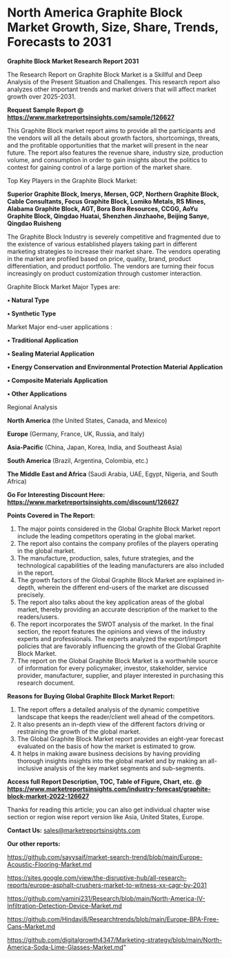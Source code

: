 # North America Graphite Block Market Growth, Size, Share, Trends, Forecasts to 2031

<strong>Graphite Block Market Research Report 2031</strong>

The Research Report on Graphite Block Market is a Skillful and Deep Analysis of the Present Situation and Challenges. This research report also analyzes other important trends and market drivers that will affect market growth over 2025-2031.

<strong>Request Sample Report @ <a href=https://www.marketreportsinsights.com/sample/126627>https://www.marketreportsinsights.com/sample/126627</a></strong>

This Graphite Block market report aims to provide all the participants and the vendors will all the details about growth factors, shortcomings, threats, and the profitable opportunities that the market will present in the near future. The report also features the revenue share, industry size, production volume, and consumption in order to gain insights about the politics to contest for gaining control of a large portion of the market share.

Top Key Players in the Graphite Block Market:

<strong>Superior Graphite Block, Imerys, Mersen, GCP, Northern Graphite Block, Cable Consultants, Focus Graphite Block, Lomiko Metals, RS Mines, Alabama Graphite Block, AGT, Bora Bora Resources, CCGG, AoYu Graphite Block, Qingdao Huatai, Shenzhen Jinzhaohe, Beijing Sanye, Qingdao Ruisheng</strong>

The Graphite Block Industry is severely competitive and fragmented due to the existence of various established players taking part in different marketing strategies to increase their market share. The vendors operating in the market are profiled based on price, quality, brand, product differentiation, and product portfolio. The vendors are turning their focus increasingly on product customization through customer interaction.

Graphite Block Market Major Types are:

<strong>• Natural Type

• Synthetic Type</strong>

Market Major end-user applications :

<strong>• Traditional Application

• Sealing Material Application

• Energy Conservation and Environmental Protection Material Application

• Composite Materials Application

• Other Applications</strong>

Regional Analysis

</u><strong><b>North America</b></strong> (the United States, Canada, and Mexico)

<strong><b>Europe </b></strong>(Germany, France, UK, Russia, and Italy)

<strong><b>Asia-Pacific</b></strong> (China, Japan, Korea, India, and Southeast Asia)

<strong><b>South America</b></strong> (Brazil, Argentina, Colombia, etc.)

<strong><b>The Middle East and Africa</b></strong> (Saudi Arabia, UAE, Egypt, Nigeria, and South Africa)

<strong>Go For Interesting Discount Here: <a href=https://www.marketreportsinsights.com/discount/126627>https://www.marketreportsinsights.com/discount/126627</a></strong>

<strong>Points Covered in The Report:</strong>
<ol>
  <li>The major points considered in the Global Graphite Block Market report include the leading competitors operating in the global market.</li>
  <li>The report also contains the company profiles of the players operating in the global market.</li>
  <li>The manufacture, production, sales, future strategies, and the technological capabilities of the leading manufacturers are also included in the report.</li>
  <li>The growth factors of the Global Graphite Block Market are explained in-depth, wherein the different end-users of the market are discussed precisely.</li>
  <li>The report also talks about the key application areas of the global market, thereby providing an accurate description of the market to the readers/users.</li>
  <li>The report incorporates the SWOT analysis of the market. In the final section, the report features the opinions and views of the industry experts and professionals. The experts analyzed the export/import policies that are favorably influencing the growth of the Global Graphite Block Market.</li>
  <li>The report on the Global Graphite Block Market is a worthwhile source of information for every policymaker, investor, stakeholder, service provider, manufacturer, supplier, and player interested in purchasing this research document.</li>
</ol>
<strong>Reasons for Buying Global Graphite Block Market Report:</strong>

<ol>
  <li>The report offers a detailed analysis of the dynamic competitive landscape that keeps the reader/client well ahead of the competitors.</li>
  <li>It also presents an in-depth view of the different factors driving or restraining the growth of the global market.</li>
  <li>The Global Graphite Block Market report provides an eight-year forecast evaluated on the basis of how the market is estimated to grow.</li>
  <li>It helps in making aware business decisions by having providing thorough insights insights into the global market and by making an all-inclusive analysis of the key market segments and sub-segments.</li>
</ol>
<strong>Access full Report Description, TOC, Table of Figure, Chart, etc. @ <a href=https://www.marketreportsinsights.com/industry-forecast/graphite-block-market-2022-126627>https://www.marketreportsinsights.com/industry-forecast/graphite-block-market-2022-126627</a></strong>


Thanks for reading this article; you can also get individual chapter wise section or region wise report version like Asia, United States, Europe.

<strong>Contact Us:</strong>
sales@marketreportsinsights.com

<strong>Our other reports:</strong>

<a href=https://github.com/sayysaif/market-search-trend/blob/main/Europe-Acoustic-Flooring-Market.md>https://github.com/sayysaif/market-search-trend/blob/main/Europe-Acoustic-Flooring-Market.md</a>

<a href=https://sites.google.com/view/the-disruptive-hub/all-research-reports/europe-asphalt-crushers-market-to-witness-xx-cagr-by-2031>https://sites.google.com/view/the-disruptive-hub/all-research-reports/europe-asphalt-crushers-market-to-witness-xx-cagr-by-2031</a>

<a href=https://github.com/yamini231/Research/blob/main/North-America-IV-Infiltration-Detection-Device-Market.md>https://github.com/yamini231/Research/blob/main/North-America-IV-Infiltration-Detection-Device-Market.md</a>

<a href=https://github.com/Hindavi8/Researchtrends/blob/main/Europe-BPA-Free-Cans-Market.md>https://github.com/Hindavi8/Researchtrends/blob/main/Europe-BPA-Free-Cans-Market.md</a>

<a href=https://github.com/digitalgrowth4347/Marketing-strategy/blob/main/North-America-Soda-Lime-Glasses-Market.md>https://github.com/digitalgrowth4347/Marketing-strategy/blob/main/North-America-Soda-Lime-Glasses-Market.md</a>"
